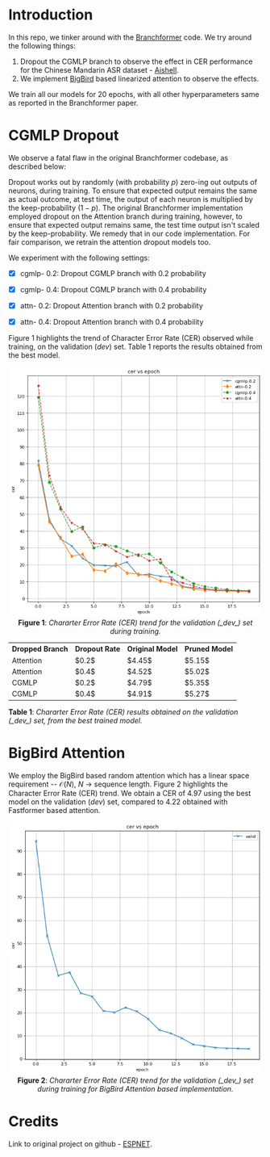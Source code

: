 # Introduction

In this repo, we tinker around with the [Branchformer](https://proceedings.mlr.press/v162/peng22a/peng22a.pdf) code. We try around the following things:
1. Dropout the CGMLP branch to observe the effect in CER performance for the Chinese Mandarin ASR dataset - [Aishell](https://www.openslr.org/33/).
2. We implement [BigBird](https://huggingface.co/blog/big-bird) based linearized attention to observe the effects.

We train all our models for $20$ epochs, with all other hyperparameters same as reported in the Branchformer paper.

# CGMLP Dropout

We observe a fatal flaw in the original Branchformer codebase, as described below:

Dropout works out by randomly (with probability $p$) zero-ing out outputs of neurons, during training. To ensure that expected output remains the same as actual outcome, at test time, the output of each neuron is multiplied by the keep-probability ($1 - p$). The original Branchformer implementation employed dropout on the Attention branch during training, however, to ensure that expected output remains same, the test time output isn't scaled by the keep-probability. We remedy that in our code implementation. For fair comparison, we retrain the attention dropout models too.

We experiment with the following settings:

- [x] cgmlp- $0.2$: Dropout CGMLP branch with $0.2$ probability

- [x] cgmlp- $0.4$: Dropout CGMLP branch with $0.4$ probability

- [x] attn- $0.2$: Dropout Attention branch with $0.2$ probability

- [x] attn- $0.4$: Dropout Attention branch with $0.4$ probability

Figure 1 highlights the trend of Character Error Rate (CER) observed while training, on the validation (_dev_) set. Table 1 reports the results obtained from the best model.

<p align="center">
  <img src="CGMLP vs Attn Dropout - CER vs Epoch.png"><br>
  <b>Figure 1</b>: <em>Chararter Error Rate (CER) trend for the validation (_dev_) set during training.</em>
</p>

<p align="center">
  <table>
    <tr>
      <th>Dropped Branch</th>
      <th>Dropout Rate</th>
      <th>Original Model</th>
      <th>Pruned Model</th>
    </tr>
    <tr>
      <td>Attention</td>
      <td>$0.2$</td>
      <td>$4.45$</td>
      <td>$5.15$</td>
    </tr>
    <tr>
      <td>Attention</td>
      <td>$0.4$</td>
      <td>$4.52$</td>
      <td>$5.02$</td>
    </tr>
    <tr>
      <td>CGMLP</td>
      <td>$0.2$</td>
      <td>$4.79$</td>
      <td>$5.35$</td>
    </tr>
    <tr>
      <td>CGMLP</td>
      <td>$0.4$</td>
      <td>$4.91$</td>
      <td>$5.27$</td>
    </tr>
  </table>
  <b>Table 1</b>: <em>Chararter Error Rate (CER) results obtained on the validation (_dev_) set, from the best trained model.</em>
</p>

# BigBird Attention

We employ the BigBird based random attention which has a linear space requirement -- $\mathcal{O}(N)$, $N$ $\rightarrow$ sequence length. Figure 2 highlights the Character Error Rate (CER) trend. We obtain a CER of $4.97$ using the best model on the validation (_dev_) set, compared to $4.22$ obtained with Fastformer based attention.

<p align="center">
<img src="BigBird - CER vs Epoch.png"></img><br>
<b>Figure 2</b>: <em>Chararter Error Rate (CER) trend for the validation (_dev_) set during training for BigBird Attention based implementation.</em>
</p>

# Credits

Link to original project on github - [ESPNET](https://github.com/espnet/espnet).
